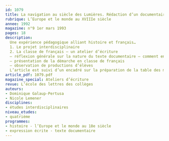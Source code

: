 ```yaml
---
id: 1079
title: La navigation au siècle des Lumières. Rédaction d’un documentaire 
rubrique: L’Europe et le monde au XVIIIe siècle
annee: 1992
magazine: n°9 1er mars 1993
pages: 18
description: 
  Une expérience pédagogique alliant histoire et français…
  1. Le projet interdisciplinaire
  2. La classe de français – un atelier d’écriture
  – réflexion générale sur la nature du texte documentaire – comment en approcher la rédaction
  – présentation de la démarche en classe de français
  – observation de productions d’élèves
  L’article est suivi d’un encadré sur la préparation de la table des matières du documentaire, ainsi que de plusieurs annexes (lecture de documentaires, visite du musée de la Marine de Rochefort, lecture guidée de récits de navigateurs du XVIIIe siècle, extrait de « Histoire de l’Afrique », de J. Ki-Zerbo, un exercice sur un extrait de « France et Angleterre – deux stratégies navales », de Jean Meyer, etc.)
article_pdf: 1079.pdf
magazine_special: Ateliers d’écriture
revue: L’école des lettres des collèges
auteurs:
- Dominique Galaup-Pertusa
- Nicole Lemener
disciplines:
- études interdisciplinaires
niveau_etudes:
- quatrième
programmes:
- histoire - l’Europe et le monde au 18e siècle
- expression écrite - texte documentaire
---
```

